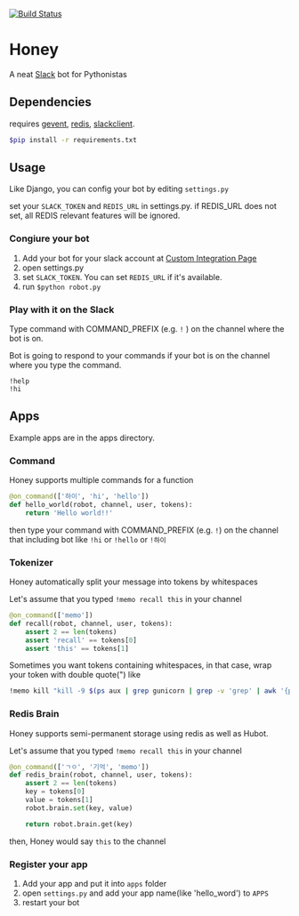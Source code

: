 [![Build Status](https://travis-ci.org/haandol/honey.svg?branch=master)](https://travis-ci.org/haandol/honey)

# Honey

A neat [Slack](slack.com) bot for Pythonistas

## Dependencies

requires [gevent](https://github.com/gevent/gevent), [redis](https://github.com/andymccurdy/redis-py), [slackclient](https://github.com/slackhq/python-slackclient).

```bash
$pip install -r requirements.txt
```

## Usage

Like Django, you can config your bot by editing `settings.py`

set your `SLACK_TOKEN` and `REDIS_URL` in settings.py.
if REDIS_URL does not set, all REDIS relevant features will be ignored.

### Congiure your bot

1. Add your bot for your slack account at [Custom Integration Page](https://buzzni.slack.com/apps/manage/custom-integrations)
2. open settings.py
3. set `SLACK_TOKEN`. You can set `REDIS_URL` if it's available.
4. run `$python robot.py`

### Play with it on the Slack

Type command with COMMAND_PREFIX (e.g. `!` ) on the channel where the bot is on.

Bot is going to respond to your commands if your bot is on the channel where you type the command.

```
!help
!hi
```

## Apps

Example apps are in the apps directory.

### Command

Honey supports multiple commands for a function

```python
@on_command(['하이', 'hi', 'hello'])
def hello_world(robot, channel, user, tokens):
    return 'Hello world!!'
```

then type your command with COMMAND_PREFIX (e.g. `!`) on the channel that including bot
like `!hi` or `!hello` or `!하이`


### Tokenizer

Honey automatically split your message into tokens by whitespaces

Let's assume that you typed `!memo recall this` in your channel

```python
@on_command(['memo'])
def recall(robot, channel, user, tokens):
    assert 2 == len(tokens)
    assert 'recall' == tokens[0]
    assert 'this' == tokens[1]
```

Sometimes you want tokens containing whitespaces,
in that case, wrap your token with double quote(") like

```bash
!memo kill "kill -9 $(ps aux | grep gunicorn | grep -v 'grep' | awk '{print $2 }')"
```

### Redis Brain

Honey supports semi-permanent storage using redis as well as Hubot.

Let's assume that you typed `!memo recall this` in your channel

```python
@on_command(['ㄱㅇ', '기억', 'memo'])
def redis_brain(robot, channel, user, tokens):
    assert 2 == len(tokens)
    key = tokens[0]
    value = tokens[1]
    robot.brain.set(key, value)

    return robot.brain.get(key)
```

then, Honey would say `this` to the channel

### Register your app

1. Add your app and put it into `apps` folder
2. open `settings.py` and add your app name(like 'hello_word') to `APPS`
3. restart your bot
